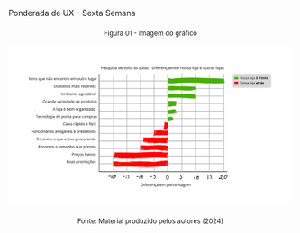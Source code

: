 Ponderada de UX - Sexta Semana

<div align="center">
<sub>Figura 01 - Imagem do gráfico</sub>
<br>
<br>
<img alt="Imagem do gráfico" src="assets/ponderadaUX.svg">
<br>
<br>
<sup>Fonte: Material produzido pelos autores (2024)</sup>

